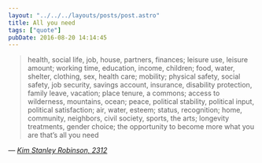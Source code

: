 ```yaml
---
layout: "../../../layouts/posts/post.astro"
title: All you need
tags: ["quote"]
pubDate: 2016-08-20 14:14:45
---
```


> health, social life, job, house, partners, finances; leisure use, leisure amount; working time, education, income, children; food, water, shelter, clothing, sex, health care; mobility; physical safety, social safety, job security, savings account, insurance, disability protection, family leave, vacation; place tenure, a commons; access to wilderness, mountains, ocean; peace, political stability, political input, political satisfaction; air, water, esteem; status, recognition; home, community, neighbors, civil society, sports, the arts; longevity treatments, gender choice; the opportunity to become more what you are that’s all you need

— <cite>[Kim Stanley Robinson, _2312_](https://www.goodreads.com/book/show/11830394-2312)</cite>
